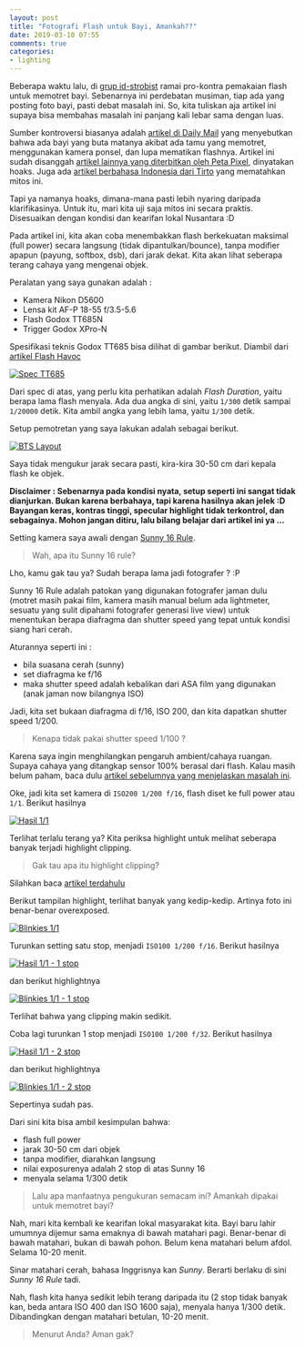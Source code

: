 ```yaml
---
layout: post
title: "Fotografi Flash untuk Bayi, Amankah??"
date: 2019-03-10 07:55
comments: true
categories:
- lighting
---
```


Beberapa waktu lalu, di [grup id-strobist](https://www.facebook.com/groups/idstrobist/) ramai pro-kontra pemakaian flash untuk memotret bayi. Sebenarnya ini perdebatan musiman, tiap ada yang posting foto bayi, pasti debat masalah ini. So, kita tuliskan aja artikel ini supaya bisa membahas masalah ini panjang kali lebar sama dengan luas.

Sumber kontroversi biasanya adalah [artikel di Daily Mail](https://www.dailymail.co.uk/news/peoplesdaily/article-3176237/Three-month-old-baby-left-BLIND-one-eye-family-friend-forgot-turn-flash-mobile-taking-photograph.html) yang menyebutkan bahwa ada bayi yang buta matanya akibat ada tamu yang memotret, menggunakan kamera ponsel, dan lupa mematikan flashnya. Artikel ini sudah disanggah [artikel lainnya yang diterbitkan oleh Peta Pixel](https://petapixel.com/2015/07/29/baby-in-china-blinded-by-camera-flash-probably-not/), dinyatakan hoaks. Juga ada [artikel berbahasa Indonesia dari Tirto](https://tirto.id/mitos-pemotretan-bayi-yang-baru-lahir-b1Aq) yang mematahkan mitos ini.

Tapi ya namanya hoaks, dimana-mana pasti lebih nyaring daripada klarifikasinya. Untuk itu, mari kita uji saja mitos ini secara praktis. Disesuaikan dengan kondisi dan kearifan lokal Nusantara :D

Pada artikel ini, kita akan coba menembakkan flash berkekuatan maksimal (full power) secara langsung (tidak dipantulkan/bounce), tanpa modifier apapun (payung, softbox, dsb), dari jarak dekat. Kita akan lihat seberapa terang cahaya yang mengenai objek.

<!--more-->

Peralatan yang saya gunakan adalah :

* Kamera Nikon D5600
* Lensa kit AF-P 18-55 f/3.5-5.6
* Flash Godox TT685N
* Trigger Godox XPro-N

Spesifikasi teknis Godox TT685 bisa dilihat di gambar berikut. Diambil dari [artikel Flash Havoc](http://flashhavoc.com/godox-tt685c-ttl-radio-speedlite-announced/)

[![Spec TT685]({{site.url}}/images/2019/baby-flash/tt685-spec.png)]({{site.url}}/images/2019/baby-flash/tt685-spec.png)

Dari spec di atas, yang perlu kita perhatikan adalah _Flash Duration_, yaitu berapa lama flash menyala. Ada dua angka di sini, yaitu `1/300` detik sampai `1/20000` detik. Kita ambil angka yang lebih lama, yaitu `1/300` detik.

Setup pemotretan yang saya lakukan adalah sebagai berikut. 

[![BTS Layout]({{site.url}}/images/2019/baby-flash/bts.jpg)]({{site.url}}/images/2019/baby-flash/bts.jpg)

Saya tidak mengukur jarak secara pasti, kira-kira 30-50 cm dari kepala flash ke objek. 

**Disclaimer : Sebenarnya pada kondisi nyata, setup seperti ini sangat tidak dianjurkan. Bukan karena berbahaya, tapi karena hasilnya akan jelek :D Bayangan keras, kontras tinggi, specular highlight tidak terkontrol, dan sebagainya. Mohon jangan ditiru, lalu bilang belajar dari artikel ini ya ...**

Setting kamera saya awali dengan [Sunny 16 Rule](https://en.wikipedia.org/wiki/Sunny_16_rule).

> Wah, apa itu Sunny 16 rule?

Lho, kamu gak tau ya? Sudah berapa lama jadi fotografer ? :P

Sunny 16 Rule adalah patokan yang digunakan fotografer jaman dulu (motret masih pakai film, kamera masih manual belum ada lightmeter, sesuatu yang sulit dipahami fotografer generasi live view) untuk menentukan berapa diafragma dan shutter speed yang tepat untuk kondisi siang hari cerah.

Aturannya seperti ini :

* bila suasana cerah (sunny)
* set diafragma ke f/16
* maka shutter speed adalah kebalikan dari ASA film yang digunakan (anak jaman now bilangnya ISO)

Jadi, kita set bukaan diafragma di f/16, ISO 200, dan kita dapatkan shutter speed 1/200.

> Kenapa tidak pakai shutter speed 1/100 ?

Karena saya ingin menghilangkan pengaruh ambient/cahaya ruangan. Supaya cahaya yang ditangkap sensor 100% berasal dari flash. Kalau masih belum paham, baca dulu [artikel sebelumnya yang menjelaskan masalah ini](http://rana.endy.muhardin.com/lighting/mengatur-power-flash/).

Oke, jadi kita set kamera di `ISO200 1/200 f/16`, flash diset ke full power atau `1/1`. Berikut hasilnya

[![Hasil 1/1]({{site.url}}/images/2019/baby-flash/sunny-16-0.png)]({{site.url}}/images/2019/baby-flash/sunny-16-0.png)

Terlihat terlalu terang ya? Kita periksa highlight untuk melihat seberapa banyak terjadi highlight clipping.

> Gak tau apa itu highlight clipping?

Silahkan baca [artikel terdahulu](http://rana.endy.muhardin.com/teknik/exposure-dan-metering/)

Berikut tampilan highlight, terlihat banyak yang kedip-kedip. Artinya foto ini benar-benar overexposed.

[![Blinkies 1/1]({{site.url}}/images/2019/baby-flash/highlight-sunny-16-0.png)]({{site.url}}/images/2019/baby-flash/highlight-sunny-16-0.png)

Turunkan setting satu stop, menjadi `ISO100 1/200 f/16`. Berikut hasilnya

[![Hasil 1/1 - 1 stop]({{site.url}}/images/2019/baby-flash/sunny-16-1.png)]({{site.url}}/images/2019/baby-flash/sunny-16-1.png)

dan berikut highlightnya

[![Blinkies 1/1 - 1 stop]({{site.url}}/images/2019/baby-flash/highlight-sunny-16-1.png)]({{site.url}}/images/2019/baby-flash/highlight-sunny-16-1.png)

Terlihat bahwa yang clipping makin sedikit.

Coba lagi turunkan 1 stop menjadi `ISO100 1/200 f/32`. Berikut hasilnya

[![Hasil 1/1 - 2 stop]({{site.url}}/images/2019/baby-flash/sunny-16-2.png)]({{site.url}}/images/2019/baby-flash/sunny-16-2.png)

dan berikut highlightnya

[![Blinkies 1/1 - 2 stop]({{site.url}}/images/2019/baby-flash/highlight-sunny-16-2.png)]({{site.url}}/images/2019/baby-flash/highlight-sunny-16-2.png)

Sepertinya sudah pas.

Dari sini kita bisa ambil kesimpulan bahwa:

* flash full power
* jarak 30-50 cm dari objek
* tanpa modifier, diarahkan langsung
* nilai exposurenya adalah 2 stop di atas Sunny 16
* menyala selama 1/300 detik

> Lalu apa manfaatnya pengukuran semacam ini? Amankah dipakai untuk memotret bayi?

Nah, mari kita kembali ke kearifan lokal masyarakat kita. Bayi baru lahir umumnya dijemur sama emaknya di bawah matahari pagi. Benar-benar di bawah matahari, bukan di bawah pohon. Belum kena matahari belum afdol. Selama 10-20 menit.

Sinar matahari cerah, bahasa Inggrisnya kan _Sunny_. Berarti berlaku di sini _Sunny 16 Rule_ tadi.

Nah, flash kita hanya sedikit lebih terang daripada itu (2 stop tidak banyak kan, beda antara ISO 400 dan ISO 1600 saja), menyala hanya 1/300 detik. Dibandingkan dengan matahari betulan, 10-20 menit.

> Menurut Anda? Aman gak?